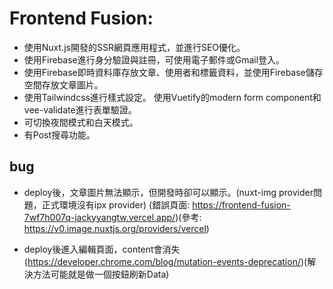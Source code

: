 # Frontend Fusion:
- 使用Nuxt.js開發的SSR網頁應用程式，並進行SEO優化。
- 使用Firebase進行身分驗證與註冊，可使用電子郵件或Gmail登入。
- 使用Firebase即時資料庫存放文章、使用者和標籤資料，並使用Firebase儲存空間存放文章圖片。
- 使用Tailwindcss進行樣式設定。 使用Vuetify的modern form component和vee-validate進行表單驗證。
- 可切換夜間模式和白天模式。
- 有Post搜尋功能。

## bug
- deploy後，文章圖片無法顯示，但開發時卻可以顯示。(nuxt-img provider問題，正式環境沒有ipx provider) (錯誤頁面: https://frontend-fusion-7wf7h007q-jackyyangtw.vercel.app/)(參考: https://v0.image.nuxtjs.org/providers/vercel)

- deploy後進入編輯頁面，content會消失(https://developer.chrome.com/blog/mutation-events-deprecation/)(解決方法可能就是做一個按鈕刷新Data)
